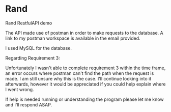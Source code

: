# Rand
Rand RestfulAPI demo

The API made use of postman in order to make requests to the database. A link to my postman workspace is available in the email provided.

I used MySQL for the database.

Regarding Requirement 3:

Unfortunately I wasn't able to complete requirement 3 within the time frame, an error occurs where postman can't find the path when the request is made. I am still unsure why this is the case. I'll continue looking into it afterwards, however it would be appreciated if you could help explain where I went wrong. 

If help is needed running or understanding the program please let me know and I'll respond ASAP.
